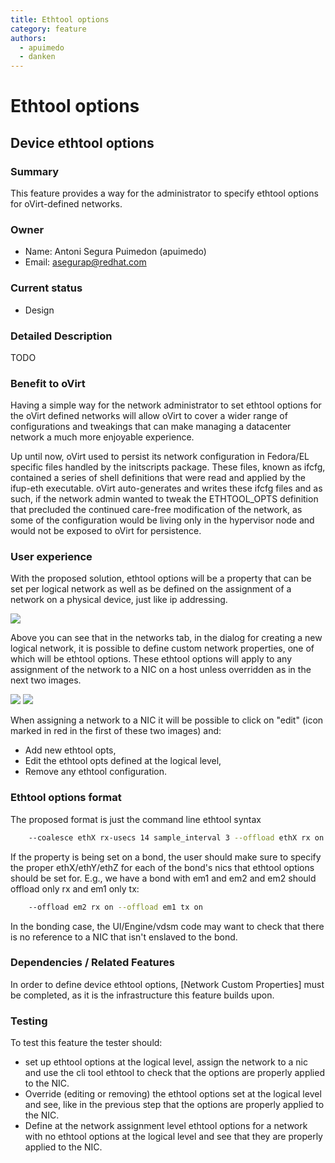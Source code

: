 ```yaml
---
title: Ethtool options
category: feature
authors:
  - apuimedo
  - danken
---
```


# Ethtool options

## Device ethtool options

### Summary

This feature provides a way for the administrator to specify ethtool options for oVirt-defined networks.

### Owner

*   Name: Antoni Segura Puimedon (apuimedo)
*   Email: <asegurap@redhat.com>

### Current status

*   Design

### Detailed Description

TODO

### Benefit to oVirt

Having a simple way for the network administrator to set ethtool options for the oVirt defined networks will allow oVirt to cover a wider range of configurations
and tweakings that can make managing a datacenter network a much more enjoyable experience.

Up until now, oVirt used to persist its network configuration in Fedora/EL specific files handled by the initscripts package.
These files, known as ifcfg, contained a series of shell definitions that were read and applied by the ifup-eth executable.
oVirt auto-generates and writes these ifcfg files and as such, if the network admin wanted to tweak the ETHTOOL_OPTS definition that precluded the continued care-free modification of the network,
as some of the configuration would be living only in the hypervisor node and would not be exposed to oVirt for persistence.

### User experience

With the proposed solution, ethtool options will be a property that can be set per logical network as well as be defined on the assignment of a network on a physical device,
just like ip addressing.

![](/images/wiki/Ethtool_networks.png)

Above you can see that in the networks tab, in the dialog for creating a new logical network, it is possible to define custom network properties, one of which will be ethtool options.
These ethtool options will apply to any assignment of the network to a NIC on a host unless overridden as in the next two images.

![](/images/wiki/Override_setupNetworks.png) ![](/images/wiki/Override_setupNetworks_01.png)

When assigning a network to a NIC it will be possible to click on "edit" (icon marked in red in the first of these two images) and:

*   Add new ethtool opts,
*   Edit the ethtool opts defined at the logical level,
*   Remove any ethtool configuration.

### Ethtool options format

The proposed format is just the command line ethtool syntax
```bash
    --coalesce ethX rx-usecs 14 sample_interval 3 --offload ethX rx on lroon tcp-segmentation-offload off --change ethX speed 1000 duplex half
```

If the property is being set on a bond, the user should make sure to specify the proper ethX/ethY/ethZ for each of the bond's nics that ethtool options should be set for.
E.g., we have a bond with em1 and em2 and em2 should offload only rx and em1 only tx:

```bash
    --offload em2 rx on --offload em1 tx on
```

In the bonding case, the UI/Engine/vdsm code may want to check that there is no reference to a NIC that isn't enslaved to the bond.

### Dependencies / Related Features

In order to define device ethtool options, [Network Custom Properties] must be completed, as it is the infrastructure this feature builds upon.

### Testing

To test this feature the tester should:

*   set up ethtool options at the logical level, assign the network to a nic and use the cli tool ethtool to check that the options are properly applied to the NIC.
*   Override (editing or removing) the ethtool options set at the logical level and see, like in the previous step that the options are properly applied to the NIC.
*   Define at the network assignment level ethtool options for a network with no ethtool options at the logical level and see that they are properly applied to the NIC.



